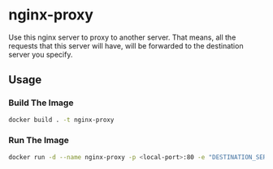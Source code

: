 # nginx-proxy

Use this nginx server to proxy to another server.
That means, all the requests that this server will have, will be forwarded to the destination server you specify.

## Usage

### Build The Image

```sh
docker build . -t nginx-proxy
```

### Run The Image

```sh
docker run -d --name nginx-proxy -p <local-port>:80 -e "DESTINATION_SERVER=http://<destination-host>:<destination-port>" ghcr.io/taljacob2/nginx-proxy:master
```
